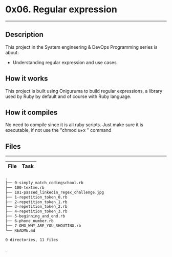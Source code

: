 # 0x06. Regular expression
---
## Description

This project in the System engineering & DevOps Programming series is about:
* Understanding regular expression and use cases

## How it works
This project is built using Oniguruma to build regular expressions, a library used by Ruby by default and of course with Ruby language.

## How it compiles
No need to compile since it is all ruby scripts. Just make sure it is executable, if not use the "chmod u+x <file>" command

## Files
---
File|Task
---|---
```bash
.
├── 0-simply_match_codingschool.rb
├── 100-textme.rb
├── 101-passed_linkedin_regex_challenge.jpg
├── 1-repetition_token_0.rb
├── 2-repetition_token_1.rb
├── 3-repetition_token_2.rb
├── 4-repetition_token_3.rb
├── 5-beginning_and_end.rb
├── 6-phone_number.rb
├── 7-OMG_WHY_ARE_YOU_SHOUTING.rb
└── README.md

0 directories, 11 files
```


.
